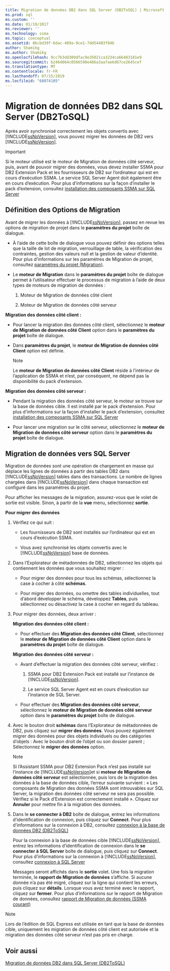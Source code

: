 ```yaml
---
title: Migration de données DB2 dans SQL Server (DB2ToSQL) | Microsoft Docs
ms.prod: sql
ms.custom: ''
ms.date: 01/19/2017
ms.reviewer: ''
ms.technology: ssma
ms.topic: conceptual
ms.assetid: 86cbd39f-6dac-409a-9ce1-7dd54403f84b
author: Shamikg
ms.author: Shamikg
ms.openlocfilehash: 9cc7b3dd309dfac9e35021ca3234ca66483181e9
ms.sourcegitcommit: b2464064c0566590e486a3aafae6d67ce2645cef
ms.translationtype: MT
ms.contentlocale: fr-FR
ms.lasthandoff: 07/15/2019
ms.locfileid: "68074105"
---
```

# <a name="migrating-db2-data-into-sql-server-db2tosql"></a>Migration de données DB2 dans SQL Server (DB2ToSQL)
Après avoir synchronisé correctement les objets convertis avec [!INCLUDE[ssNoVersion](../../includes/ssnoversion-md.md)], vous pouvez migrer les données de DB2 vers [!INCLUDE[ssNoVersion](../../includes/ssnoversion-md.md)].  
  
> [!IMPORTANT]  
> Si le moteur utilisé est le moteur de Migration de données côté serveur, puis, avant de pouvoir migrer des données, vous devez installer SSMA pour DB2 Extension Pack et les fournisseurs de DB2 sur l’ordinateur qui est en cours d’exécution SSMA. Le service SQL Server Agent doit également être en cours d’exécution. Pour plus d’informations sur la façon d’installer le pack d’extension, consultez [installation des composants SSMA sur SQL Server](https://msdn.microsoft.com/cf2b724b-4ca7-470a-8dd7-fa95b1e060a4)  
  
## <a name="setting-migration-options"></a>Définition des Options de Migration  
Avant de migrer les données à [!INCLUDE[ssNoVersion](../../includes/ssnoversion-md.md)], passez en revue les options de migration de projet dans le **paramètres du projet** boîte de dialogue.  
  
-   À l’aide de cette boîte de dialogue vous pouvez définir des options telles que la taille de lot de migration, verrouillage de table, la vérification des contraintes, gestion des valeurs null et la gestion de valeur d’identité. Pour plus d’informations sur les paramètres de Migration de projet, consultez [paramètres du projet (Migration)](https://msdn.microsoft.com/48aaa8e6-a9cb-487d-9ba5-fc3f1c4786ae).  
  
-   Le **moteur de Migration** dans le **paramètres du projet** boîte de dialogue permet à l’utilisateur effectuer le processus de migration à l’aide de deux types de moteurs de migration de données :  
  
    1.  Moteur de Migration de données côté client  
  
    2.  Moteur de Migration de données côté serveur  
  
**Migration des données côté client :**  
  
-   Pour lancer la migration des données côté client, sélectionnez le **moteur de Migration de données côté Client** option dans le **paramètres du projet** boîte de dialogue.  
  
-   Dans **paramètres du projet**, le **moteur de Migration de données côté Client** option est définie.  
  
    > [!NOTE]  
    > Le **moteur de Migration de données côté Client** réside à l’intérieur de l’application de SSMA et n’est, par conséquent, ne dépend pas la disponibilité du pack d’extension.  
  
**Migration des données côté serveur :**  
  
-   Pendant la migration des données côté serveur, le moteur se trouve sur la base de données cible. Il est installé par le pack d’extension. Pour plus d’informations sur la façon d’installer le pack d’extension, consultez [installation des composants SSMA sur SQL Server](https://msdn.microsoft.com/cf2b724b-4ca7-470a-8dd7-fa95b1e060a4)  
  
-   Pour lancer une migration sur le côté serveur, sélectionnez le **moteur de Migration de données côté serveur** option dans le **paramètres du projet** boîte de dialogue.  
  
## <a name="migrating-data-to-sql-server"></a>Migration de données vers SQL Server  
Migration de données sont une opération de chargement en masse qui déplace les lignes de données à partir des tables DB2 dans [!INCLUDE[ssNoVersion](../../includes/ssnoversion-md.md)] tables dans des transactions. Le nombre de lignes chargées dans [!INCLUDE[ssNoVersion](../../includes/ssnoversion-md.md)] dans chaque transaction est configuré dans les paramètres du projet.  
  
Pour afficher les messages de la migration, assurez-vous que le volet de sortie est visible. Sinon, à partir de la **vue** menu, sélectionnez **sortie**.  
  
**Pour migrer des données**  
  
1.  Vérifiez ce qui suit :  
  
    -   Les fournisseurs de DB2 sont installés sur l’ordinateur qui est en cours d’exécution SSMA.  
  
    -   Vous avez synchronisé les objets convertis avec le [!INCLUDE[ssNoVersion](../../includes/ssnoversion-md.md)] base de données.  
  
2.  Dans l’Explorateur de métadonnées de DB2, sélectionnez les objets qui contiennent les données que vous souhaitez migrer :  
  
    -   Pour migrer des données pour tous les schémas, sélectionnez la case à cocher à côté **schémas**.  
  
    -   Pour migrer des données, ou omettre des tables individuelles, tout d’abord développer le schéma, développez **Tables**, puis sélectionnez ou désactivez la case à cocher en regard du tableau.  
  
3.  Pour migrer des données, deux arriver :  
  
    **Migration des données côté client :**  
  
    -   Pour effectuer des **Migration des données côté Client**, sélectionnez le **moteur de Migration de données côté Client** option dans le **paramètres du projet** boîte de dialogue.  
  
    **Migration des données côté serveur :**  
  
    -   Avant d’effectuer la migration des données côté serveur, vérifiez :  
  
        1.  SSMA pour DB2 Extension Pack est installé sur l’instance de [!INCLUDE[ssNoVersion](../../includes/ssnoversion-md.md)].  
  
        2.  Le service SQL Server Agent est en cours d’exécution sur l’instance de SQL Server.  
  
    -   Pour effectuer des **Migration des données côté serveur**, sélectionnez le **moteur de Migration de données côté serveur** option dans le **paramètres du projet** boîte de dialogue.  
  
4.  Avec le bouton droit **schémas** dans l’Explorateur de métadonnées de DB2, puis cliquez sur **migrer des données**. Vous pouvez également migrer des données pour des objets individuels ou des catégories d’objets : Avec le bouton droit de l’objet ou son dossier parent ; Sélectionnez le **migrer des données** option.  
  
    > [!NOTE]  
    > Si l’Assistant SSMA pour DB2 Extension Pack n’est pas installé sur l’instance de [!INCLUDE[ssNoVersion](../../includes/ssnoversion-md.md)]et si **moteur de Migration de données côté serveur** est sélectionnée, puis lors de la migration des données à la base de données cible, l’erreur suivante survient : « Les composants de Migration des données SSMA sont introuvables sur SQL Server, la migration des données côté serveur ne sera pas possible. Vérifiez si le Pack d’Extension est correctement installé ». Cliquez sur **Annuler** pour mettre fin à la migration des données.  
  
5.  Dans le **se connecter à DB2** boîte de dialogue, entrez les informations d’identification de connexion, puis cliquez sur **Connect**. Pour plus d’informations sur la connexion à DB2, consultez [connexion à la base de données DB2 &#40;DB2ToSQL&#41;](../../ssma/db2/connecting-to-db2-database-db2tosql.md)  
  
    Pour la connexion à la base de données cible [!INCLUDE[ssNoVersion](../../includes/ssnoversion-md.md)], entrez les informations d’identification de connexion dans le **se connecter à SQL Server** boîte de dialogue, puis cliquez sur **Connect**. Pour plus d’informations sur la connexion à [!INCLUDE[ssNoVersion](../../includes/ssnoversion-md.md)], consultez [connexion à SQL Server](https://msdn.microsoft.com/b59803cb-3cc6-41cc-8553-faf90851410e)  
  
    Messages seront affichés dans le **sortie** volet. Une fois la migration terminée, le **rapport de Migration de données** s’affiche. Si aucune donnée n’a pas été migré, cliquez sur la ligne qui contient les erreurs, puis cliquez sur **détails**. Lorsque vous avez terminé avec le rapport, cliquez sur **fermer**. Pour plus d’informations sur le rapport de Migration de données, consultez [rapport de Migration de données (SSMA courant)](https://msdn.microsoft.com/bbfb9d88-5a98-4980-8d19-c5d78bd0d241)  
  
> [!NOTE]  
> Lors de l’édition de SQL Express est utilisée en tant que la base de données cible, uniquement les migration de données côté client est autorisée et la migration des données côté serveur n’est pas pris en charge.  
  
## <a name="see-also"></a>Voir aussi  
[Migration de données DB2 dans SQL Server &#40;DB2ToSQL&#41;](../../ssma/db2/migrating-db2-data-into-sql-server-db2tosql.md)  
  
